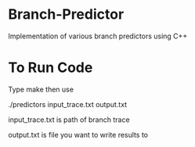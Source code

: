 # Branch-Predictor
Implementation of various branch predictors using C++

# To Run Code
Type make then use

./predictors input_trace.txt output.txt

input_trace.txt is path of branch trace

output.txt is file you want to write results to
